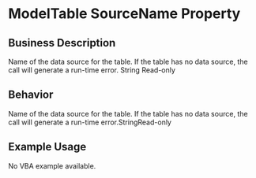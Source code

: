 # ModelTable SourceName Property

## Business Description
Name of the data source for the table. If the table has no data source, the call will generate a run-time error. String Read-only

## Behavior
Name of the data source for the table. If the table has no data source, the call will generate a run-time error.StringRead-only

## Example Usage
No VBA example available.